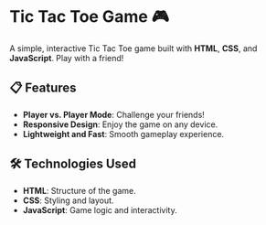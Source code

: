 # Tic Tac Toe Game 🎮  

A simple, interactive Tic Tac Toe game built with **HTML**, **CSS**, and **JavaScript**. Play with a friend!  

## 📋 Features  
- **Player vs. Player Mode**: Challenge your friends!    
- **Responsive Design**: Enjoy the game on any device.  
- **Lightweight and Fast**: Smooth gameplay experience.  


## 🛠️ Technologies Used  
- **HTML**: Structure of the game.  
- **CSS**: Styling and layout.  
- **JavaScript**: Game logic and interactivity.  


